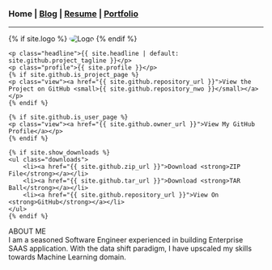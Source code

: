 ### Home | [Blog](/blog) | [Resume](/resume) | [Portfolio](/portfolio)
---
<div class="profile-summary">        
    {% if site.logo %}
        <img src="{{site.logo | relative_url}}" alt="Logo" style="border-radius: 50%"/>
    {% endif %}

    <p class="headline">{{ site.headline | default: site.github.project_tagline }}</p>
    <p class="profile">{{ site.profile }}</p>
    {% if site.github.is_project_page %}
    <p class="view"><a href="{{ site.github.repository_url }}">View the Project on GitHub <small>{{ site.github.repository_nwo }}</small></a></p>
    {% endif %}

    {% if site.github.is_user_page %}
    <p class="view"><a href="{{ site.github.owner_url }}">View My GitHub Profile</a></p>
    {% endif %}

    {% if site.show_downloads %}
    <ul class="downloads">
        <li><a href="{{ site.github.zip_url }}">Download <strong>ZIP File</strong></a></li>
        <li><a href="{{ site.github.tar_url }}">Download <strong>TAR Ball</strong></a></li>
        <li><a href="{{ site.github.repository_url }}">View On <strong>GitHub</strong></a></li>
    </ul>
    {% endif %}
</div>
<div class="content">
    <span class="about-me">ABOUT ME</span>
    <br />
    I am a seasoned Software Engineer experienced in building Enterprise SAAS application. With the data shift paradigm, I have upscaled my skills towards Machine Learning domain.
</div>
